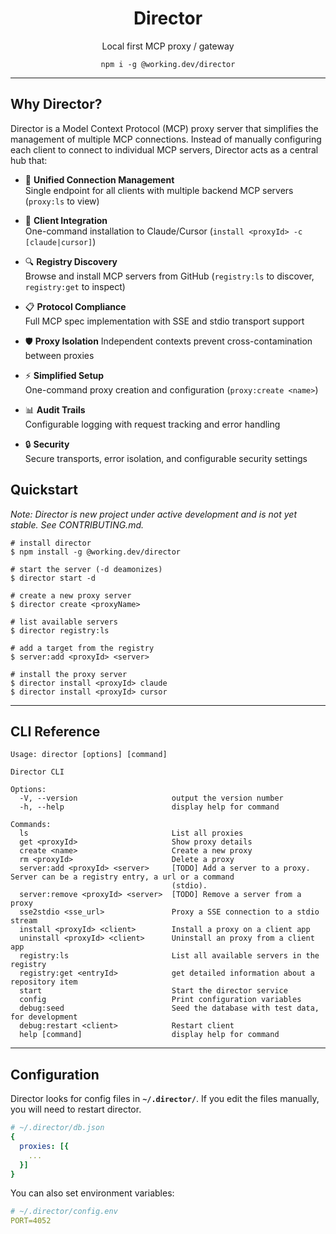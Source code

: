 <h1 align="center">Director</h1>
<p align="center">Local first MCP proxy / gateway</p>

<p align="center"><code>npm i -g @working.dev/director</code></p>

---




## Why Director?

Director is a Model Context Protocol (MCP) proxy server that simplifies the management of multiple MCP connections. Instead of manually configuring each client to connect to individual MCP servers, Director acts as a central hub that:

- 🔌 **Unified Connection Management**  
  Single endpoint for all clients with multiple backend MCP servers (`proxy:ls` to view) 

- 🚀 **Client Integration**  
  One-command installation to Claude/Cursor (`install <proxyId> -c [claude|cursor]`) 

- 🔍 **Registry Discovery**  
  Browse and install MCP servers from GitHub (`registry:ls` to discover, `registry:get` to inspect)

- 📋 **Protocol Compliance**  
  Full MCP spec implementation with SSE and stdio transport support 

- 🛡️ **Proxy Isolation** 
  Independent contexts prevent cross-contamination between proxies 

- ⚡ **Simplified Setup**  
  One-command proxy creation and configuration (`proxy:create <name>`) 

- 📊 **Audit Trails**  
  Configurable logging with request tracking and error handling 

- 🔒 **Security**  
  Secure transports, error isolation, and configurable security settings 

## Quickstart

*Note: Director is new project under active development and is not yet stable. See CONTRIBUTING.md.*

```shell
# install director
$ npm install -g @working.dev/director

# start the server (-d deamonizes)
$ director start -d

# create a new proxy server
$ director create <proxyName>

# list available servers
$ director registry:ls

# add a target from the registry 
$ server:add <proxyId> <server>

# install the proxy server
$ director install <proxyId> claude
$ director install <proxyId> cursor

```

---

## CLI Reference

```
Usage: director [options] [command]

Director CLI

Options:
  -V, --version                     output the version number
  -h, --help                        display help for command

Commands:
  ls                                List all proxies
  get <proxyId>                     Show proxy details
  create <name>                     Create a new proxy
  rm <proxyId>                      Delete a proxy
  server:add <proxyId> <server>     [TODO] Add a server to a proxy. Server can be a registry entry, a url or a command
                                    (stdio).
  server:remove <proxyId> <server>  [TODO] Remove a server from a proxy
  sse2stdio <sse_url>               Proxy a SSE connection to a stdio stream
  install <proxyId> <client>        Install a proxy on a client app
  uninstall <proxyId> <client>      Uninstall an proxy from a client app
  registry:ls                       List all available servers in the registry
  registry:get <entryId>            get detailed information about a repository item
  start                             Start the director service
  config                            Print configuration variables
  debug:seed                        Seed the database with test data, for development
  debug:restart <client>            Restart client
  help [command]                    display help for command

```

---

## Configuration

Director looks for config files in **`~/.director/`**. If you edit the files manually, you will need to restart director.

```yaml
# ~/.director/db.json
{
  proxies: [{
    ...
  }]
}
```

You can also set environment variables:

```yaml
# ~/.director/config.env
PORT=4052
```
